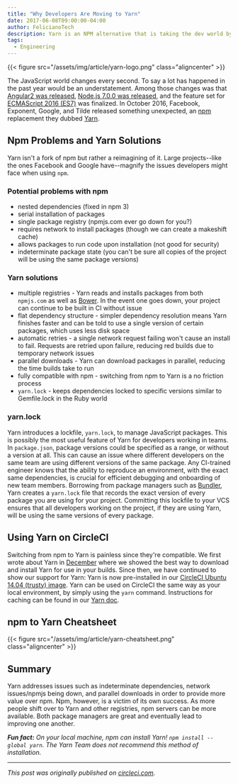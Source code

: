 ```yaml
---
title: "Why Developers Are Moving to Yarn"
date: 2017-06-08T09:00:00-04:00
author: FelicianoTech
description: Yarn is an NPM alternative that is taking the dev world by storm. Here's why.
tags:
  - Engineering
---
```


{{< figure src="/assets/img/article/yarn-logo.png" class="aligncenter" >}}

The JavaScript world changes every second. To say a lot has happened in the past year would be an understatement. Among those changes was that [Angular2 was released][angular-post], [Node.js 7.0.0 was released][nodejs-post], and the feature set for [ECMAScript 2016 (ES7)][ecma-post] was finalized. In October 2016, Facebook, Exponent, Google, and Tilde released something unexpected, an [npm][npm-link] replacement they dubbed [Yarn][yarn-site].

[angular-post]: https://blog.thoughtram.io/angular/2016/09/15/angular-2-final-is-out.html
[nodejs-post]: https://nodejs.org/en/blog/release/v7.0.0/
[ecma-post]: http://www.ecma-international.org/ecma-262/7.0/index.html
[npm-link]: https://github.com/npm/npm
[yarn-site]: https://yarnpkg.com/

<!-- more -->

## Npm Problems and Yarn Solutions

Yarn isn't a fork of npm but rather a reimagining of it. Large projects--like the ones Facebook and Google have--magnify the issues developers might face when using `npm`.

### Potential problems with npm

* nested dependencies (fixed in npm 3)
* serial installation of packages
* single package registry (npmjs.com ever go down for you?)
* requires network to install packages (though we can create a makeshift cache)
* allows packages to run code upon installation (not good for security)
* indeterminate package state (you can't be sure all copies of the project will be using the same package versions)

### Yarn solutions

* multiple registries - Yarn reads and installs packages from both `npmjs.com` as well as [Bower][bower-site]. In the event one goes down, your project can continue to be built in CI without issue
* flat dependency structure - simpler dependency resolution means Yarn finishes faster and can be told to use a single version of certain packages, which uses less disk space
* automatic retries - a single network request failing won't cause an install to fail. Requests are retried upon failure, reducing red builds due to temporary network issues
* parallel downloads - Yarn can download packages in parallel, reducing the time builds take to run
* fully compatible with npm - switching from npm to Yarn is a no friction process
* `yarn.lock` - keeps dependencies locked to specific versions similar to Gemfile.lock in the Ruby world

[bower-site]: https://bower.io/

### yarn.lock

Yarn introduces a lockfile, `yarn.lock`, to manage JavaScript packages. This is possibly the most useful feature of Yarn for developers working in teams. In `package.json`, package versions could be specified as a range, or without a version at all. This can cause an issue where different developers on the same team are using different versions of the same package. Any CI-trained engineer knows that the ability to reproduce an environment, with the exact same dependencies, is crucial for efficient debugging and onboarding of new team members. Borrowing from package managers such as [Bundler][bundler-site], Yarn creates a `yarn.lock` file that records the exact version of every package you are using for your project. Committing this lockfile to your VCS ensures that all developers working on the project, if they are using Yarn, will be using the same versions of every package.

[bundler-site]: http://bundler.io/

## Using Yarn on CircleCI

Switching from npm to Yarn is painless since they're compatible. We first wrote about Yarn in [December][orig-yarn-post] where we showed the best way to download and install Yarn for use in your builds. Since then, we have continued to show our support for Yarn: Yarn is now pre-installed in our [CircleCI Ubuntu 14.04 (trusty) image][trusty-doc]. Yarn can be used on CircleCI the same way as your local environment, by simply using the `yarn` command. Instructions for caching can be found in our [Yarn doc][yarn-doc].

[orig-yarn-post]: https://circleci.com/blog/install-and-use-yarn-the-npm-replacement-on-circleci/
[trusty-doc]: https://circleci.com/docs/1.0/build-image-trusty/#yarn
[yarn-doc]: https://circleci.com/docs/1.0/yarn/

## npm to Yarn Cheatsheet

{{< figure src="/assets/img/article/yarn-cheatsheet.png" class="aligncenter" >}}

## Summary

Yarn addresses issues such as indeterminate dependencies, network issues/npmjs being down, and parallel downloads in order to provide more value over npm. Npm, however, is a victim of its own success. As more people shift over to Yarn and other registries, npm servers can be more available. Both package managers are great and eventually lead to improving one another.

***Fun fact:*** *On your local machine, npm can install Yarn! `npm install --global yarn`. The Yarn Team does not recommend this method of installation.*

---
*This post was originally published on [circleci.com](https://circleci.com/blog/why-are-developers-moving-to-yarn/).*
